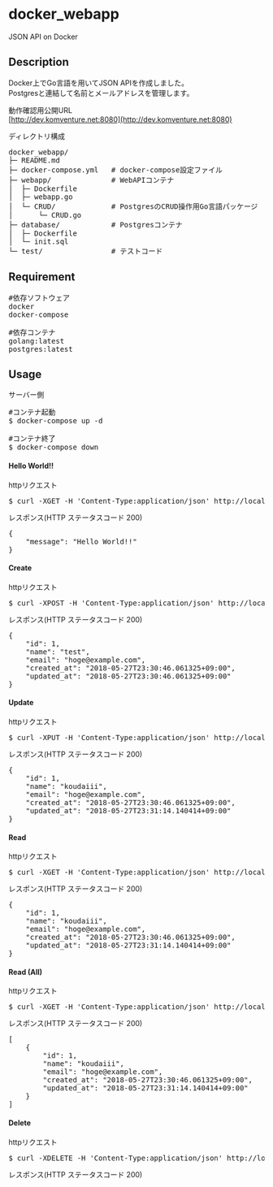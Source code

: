 # docker_webapp
JSON API on Docker

## Description
Docker上でGo言語を用いてJSON APIを作成しました。  
Postgresと連結して名前とメールアドレスを管理します。

動作確認用公開URL  
[http://dev.komventure.net:8080](http://dev.komventure.net:8080)

ディレクトリ構成
<pre>
docker_webapp/
├─ README.md
├─ docker-compose.yml   # docker-compose設定ファイル
├─ webapp/              # WebAPIコンテナ
│  ├─ Dockerfile
│  ├─ webapp.go
│  └─ CRUD/             # PostgresのCRUD操作用Go言語パッケージ
│      └─ CRUD.go
├─ database/            # Postgresコンテナ
│  ├─ Dockerfile
│  └─ init.sql
└─ test/                # テストコード
</pre>

## Requirement
<pre>
#依存ソフトウェア
docker  
docker-compose

#依存コンテナ
golang:latest
postgres:latest
</pre>

## Usage
サーバー側
<pre>
#コンテナ起動
$ docker-compose up -d

#コンテナ終了
$ docker-compose down
</pre>

#### Hello World!!
httpリクエスト
<pre>
$ curl -XGET -H 'Content-Type:application/json' http://localhost:8080/
</pre>

レスポンス(HTTP ステータスコード 200)
<pre>
{
    "message": "Hello World!!"
}
</pre>

#### Create
httpリクエスト
<pre>
$ curl -XPOST -H 'Content-Type:application/json' http://localhost:8080/users -d '{"name": "test", "email": "hoge@example.com" }'
</pre>

レスポンス(HTTP ステータスコード 200)
<pre>
{
    "id": 1,
    "name": "test",
    "email": "hoge@example.com",
    "created_at": "2018-05-27T23:30:46.061325+09:00",
    "updated_at": "2018-05-27T23:30:46.061325+09:00"
}
</pre>

#### Update
httpリクエスト
<pre>
$ curl -XPUT -H 'Content-Type:application/json' http://localhost:8080/users/1 -d '{"name": "koudaiii", "email": "hoge@example.com" }'
</pre>

レスポンス(HTTP ステータスコード 200)
<pre>
{
    "id": 1,
    "name": "koudaiii",
    "email": "hoge@example.com",
    "created_at": "2018-05-27T23:30:46.061325+09:00",
    "updated_at": "2018-05-27T23:31:14.140414+09:00"
}
</pre>


#### Read
httpリクエスト
<pre>
$ curl -XGET -H 'Content-Type:application/json' http://localhost:8080/users/1
</pre>

レスポンス(HTTP ステータスコード 200)
<pre>
{
    "id": 1,
    "name": "koudaiii",
    "email": "hoge@example.com",
    "created_at": "2018-05-27T23:30:46.061325+09:00",
    "updated_at": "2018-05-27T23:31:14.140414+09:00"
}
</pre>


#### Read (All)
httpリクエスト
<pre>
$ curl -XGET -H 'Content-Type:application/json' http://localhost:8080/users
</pre>

レスポンス(HTTP ステータスコード 200)
<pre>
[
    {
        "id": 1,
        "name": "koudaiii",
        "email": "hoge@example.com",
        "created_at": "2018-05-27T23:30:46.061325+09:00",
        "updated_at": "2018-05-27T23:31:14.140414+09:00"
    }
]
</pre>


#### Delete
httpリクエスト
<pre>
$ curl -XDELETE -H 'Content-Type:application/json' http://localhost:8080/users/1
</pre>

レスポンス(HTTP ステータスコード 200)
<pre>

</pre>
